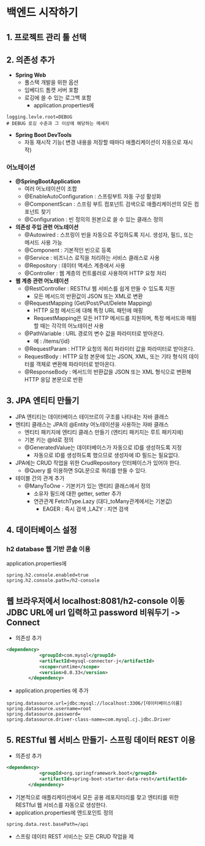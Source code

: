 # 백엔드 시작하기
## 1. 프로젝트 관리 툴 선택
## 2. 의존성 추가
- **Spring Web**
  - 풀스택 개발을 위한 옵션
  - 임베디드 톰캣 서버 포함
  - 로깅에 쓸 수 있는 로그백 포함
    - application.properties에
```
logging.levle.root=DEBUG
# DEBUG 로깅 수준과 그 이상에 해당하는 메세지 
```
- **Spring Boot DevTools** 
  - 자동 재시작 기능( 변경 내용을 저장할 때마다 애플리케이션이 자동으로 재시작)

### 어노테이션
- **@SpringBootApplication**
  - 여러 어노테이션이 조합
  - @EnableAutoConfiguration : 스프링부트 자동 구성 활성화
  - @ComponentScan : 스프링 부트 컴포넌트 검색으로 애플리케이션의 모든 컴포넌트 찾기
  - @Configuration : 빈 정의의 원본으로 쓸 수 있는 클래스 정의
- **의존성 주입 관련 어노테이션**
  - @Autowired : 스프링이 빈을 자동으로 주입하도록 지시. 생성자, 필드, 또는 메서드 사용 가능
  - @Component : 기본적인 빈으로 등록
  - @Service : 비즈니스 로직을 처리하는 서비스 클래스로 사용
  - @Repository : 데이터 액세스 계층에서 사용
  - @Controller : 웹 계층의 컨트롤러로 사용하여 HTTP 요청 처리
- **웹 계층 관련 어노테이션**
  - @RestController : RESTful 웹 서비스를 쉽게 만들 수 있도록 지원
    - 모든 메서드의 반환값이 JSON 또는 XML로 변환
  - @RequestMapping (Get/Post/Put/Delete Mapping)
    - HTTP 요청 메서드에 대해 특정 URL 패턴에 매핑
    - RequestMapping은 모든 HTTP 메서드를 지원하며, 특정 메서드와 매핑할 때는 각각의 어노테이션 사용
  - @PathVariable : URL 경로의 변수 값을 파라미터로 받아온다.
    - 예 : /items/{id}
  - @RequestParam : HTTP 요청의 쿼리 파라미터 값을 파라미터로 받아온다.
  - RequestBody : HTTP 요청 본문에 있는 JSON, XML, 또는 기타 형식의 데이터를 객체로 변환해 파라미터로 받아온다.
  - @ResponseBody : 메서드의 반환값을 JSON 또는 XML 형식으로 변환해 HTTP 응답 본문으로 반환

## 3. JPA 엔티티 만들기
- JPA 엔티티는 데이터베이스 테이브르이 구조를 나타내는 자바 클래스
- 엔티티 클래스는 JPA의 @Entity 어노테이션을 사용하는 자바 클래스
  - 엔티티 패키지에 엔티티 클래스 만들기 (엔티티 패키지는 루트 패키지에)
  - 기본 키는 @Id로 정의
  - @GeneratedValue는 데이터베이스가 자동으로 ID를 생성하도록 지정
    - 자동으로 ID를 생성하도록 했으므로 생성자에 ID 필드는 필요없다.
- JPA에는 CRUD 작업을 위한 CrudRepository 인터페이스가 있어야 한다.
  - @Query 를 이용하면 SQL문으로 쿼리를 만들 수 있다.
- 테이블 간의 관계 추가
  - @ManyToOne - 기본키가 있는 엔티티 클래스에서 정의
    - 소유자 필드에 대한 getter, setter 추가
    - 연관관계 FetchType.Lazy (대다_toMany관계에서는 기본값)
      - EAGER : 즉시 검색 ,LAZY : 지연 검색

## 4. 데이터베이스 설정
### h2 database 웹 기반 콘솔 이용
application.properties에   
```
spring.h2.console.enabled=true
spring.h2.console.path=/h2-console
```

웹 브라우저에서 localhost:8081/h2-console 이동   
JDBC URL에 url 입력하고 password 비워두기 -> Connect
---

- 의존성 추가
```xml
<dependency>
			<groupId>com.mysql</groupId>
			<artifactId>mysql-connector-j</artifactId>
			<scope>runtime</scope>
			<version>8.0.33</version>
		</dependency>
```
- application.properties 에 추가
```
spring.datasource.url=jdbc:mysql://localhost:3306/[데이터베이스이름]
spring.datasource.username=root
spring.datasource.password=
spring.datasource.driver-class-name=com.mysql.cj.jdbc.Driver
```

## 5. RESTful 웹 서비스 만들기- 스프링 데이터 REST 이용
- 의존성 추가
```xml
<dependency>
			<groupId>org.springframework.boot</groupId>
			<artifactId>spring-boot-starter-data-rest</artifactId>
		</dependency>
```
  - 기본적으로 애플리케이션에서 모든 공용 레포지터리를 찾고 엔티티를 위한 RESTful 웹 서비스를 자동으로 생성한다.
- application.properties에 엔드포인트 정의
```
spring.data.rest.basePath=/api
```
- 스프링 데이터 REST 서비스는 모든 CRUD 작업을 제